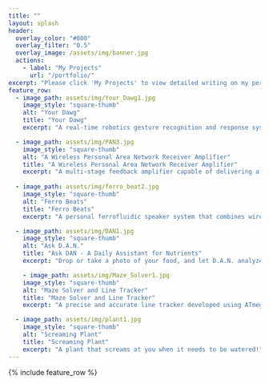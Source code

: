 ```yaml
---
title: ""
layout: splash
header:
  overlay_color: "#000"
  overlay_filter: "0.5"
  overlay_image: /assets/img/banner.jpg
  actions:
    - label: "My Projects"
      url: "/portfolio/"
excerpt: "Please click 'My Projects' to view detailed writing on my personal and academic projects!"
feature_row:
  - image_path: assets/img/Your_Dawg1.jpg
    image_style: "square-thumb"
    alt: "Your Dawg"
    title: "Your Dawg"
    excerpt: "A real-time robotics gesture recognition and response system mimicking a well-trained pet dog."

  - image_path: assets/img/PAN3.jpg
    image_style: "square-thumb"
    alt: "A Wireless Personal Area Network Receiver Amplifier"
    title: "A Wireless Personal Area Network Receiver Amplifier"
    excerpt: "A multi-stage feedback amplifier capable of delivering a gain of 65 dB and a bandwidth of at least 100 kHz to 5.8 MHz."
  
  - image_path: assets/img/ferro_beat2.jpg
    image_style: "square-thumb"
    alt: "Ferro Beats"
    title: "Ferro Beats"
    excerpt: "A personal ferrofluidic speaker system that combines wireless audio playback with dynamic visual output."

  - image_path: assets/img/DAN1.jpg
    image_style: "square-thumb"
    alt: "Ask D.A.N."
    title: "Ask DAN - A Daily Assistant for Nutrients"
    excerpt: "Drop or take a photo of your food, and let D.A.N. analyze the nutrients and calories for you!"

    - image_path: assets/img/Maze_Solver1.jpg
    image_style: "square-thumb"
    alt: "Maze Solver and Line Tracker"
    title: "Maze Solver and Line Tracker"
    excerpt: "A precise and accurate line tracker developed using ATmega32u4 Pololu robot."

  - image_path: assets/img/plant1.jpg
    image_style: "square-thumb"
    alt: "Screaming Plant"
    title: "Screaming Plant"
    excerpt: "A plant that screams at you when it needs to be watered!"
---
```


{% include feature_row %}

